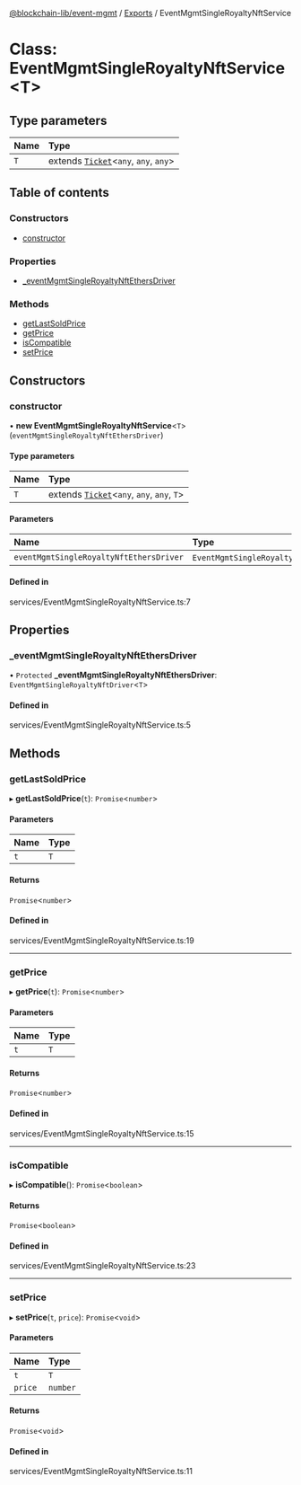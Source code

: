 [@blockchain-lib/event-mgmt](../README.md) / [Exports](../modules.md) / EventMgmtSingleRoyaltyNftService

# Class: EventMgmtSingleRoyaltyNftService<T\>

## Type parameters

| Name | Type |
| :------ | :------ |
| `T` | extends [`Ticket`](Ticket.md)<`any`, `any`, `any`\> |

## Table of contents

### Constructors

- [constructor](EventMgmtSingleRoyaltyNftService.md#constructor)

### Properties

- [\_eventMgmtSingleRoyaltyNftEthersDriver](EventMgmtSingleRoyaltyNftService.md#_eventmgmtsingleroyaltynftethersdriver)

### Methods

- [getLastSoldPrice](EventMgmtSingleRoyaltyNftService.md#getlastsoldprice)
- [getPrice](EventMgmtSingleRoyaltyNftService.md#getprice)
- [isCompatible](EventMgmtSingleRoyaltyNftService.md#iscompatible)
- [setPrice](EventMgmtSingleRoyaltyNftService.md#setprice)

## Constructors

### constructor

• **new EventMgmtSingleRoyaltyNftService**<`T`\>(`eventMgmtSingleRoyaltyNftEthersDriver`)

#### Type parameters

| Name | Type |
| :------ | :------ |
| `T` | extends [`Ticket`](Ticket.md)<`any`, `any`, `any`, `T`\> |

#### Parameters

| Name | Type |
| :------ | :------ |
| `eventMgmtSingleRoyaltyNftEthersDriver` | `EventMgmtSingleRoyaltyNftDriver`<`T`\> |

#### Defined in

services/EventMgmtSingleRoyaltyNftService.ts:7

## Properties

### \_eventMgmtSingleRoyaltyNftEthersDriver

• `Protected` **\_eventMgmtSingleRoyaltyNftEthersDriver**: `EventMgmtSingleRoyaltyNftDriver`<`T`\>

#### Defined in

services/EventMgmtSingleRoyaltyNftService.ts:5

## Methods

### getLastSoldPrice

▸ **getLastSoldPrice**(`t`): `Promise`<`number`\>

#### Parameters

| Name | Type |
| :------ | :------ |
| `t` | `T` |

#### Returns

`Promise`<`number`\>

#### Defined in

services/EventMgmtSingleRoyaltyNftService.ts:19

___

### getPrice

▸ **getPrice**(`t`): `Promise`<`number`\>

#### Parameters

| Name | Type |
| :------ | :------ |
| `t` | `T` |

#### Returns

`Promise`<`number`\>

#### Defined in

services/EventMgmtSingleRoyaltyNftService.ts:15

___

### isCompatible

▸ **isCompatible**(): `Promise`<`boolean`\>

#### Returns

`Promise`<`boolean`\>

#### Defined in

services/EventMgmtSingleRoyaltyNftService.ts:23

___

### setPrice

▸ **setPrice**(`t`, `price`): `Promise`<`void`\>

#### Parameters

| Name | Type |
| :------ | :------ |
| `t` | `T` |
| `price` | `number` |

#### Returns

`Promise`<`void`\>

#### Defined in

services/EventMgmtSingleRoyaltyNftService.ts:11
